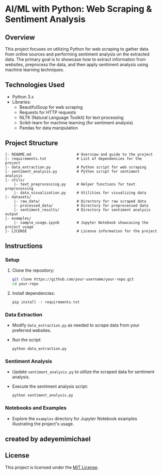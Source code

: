 

# AI/ML with Python: Web Scraping & Sentiment Analysis

## Overview

This project focuses on utilizing Python for web scraping to gather data from online sources and performing sentiment analysis on the extracted data. The primary goal is to showcase how to extract information from websites, preprocess the data, and then apply sentiment analysis using machine learning techniques.

## Technologies Used

- Python 3.x
- Libraries:
  - BeautifulSoup for web scraping
  - Requests for HTTP requests
  - NLTK (Natural Language Toolkit) for text processing
  - Scikit-learn for machine learning (for sentiment analysis)
  - Pandas for data manipulation

## Project Structure

```
|- README.md                     # Overview and guide to the project
|- requirements.txt              # List of dependencies for the project
|- data_extraction.py            # Python script for web scraping
|- sentiment_analysis.py         # Python script for sentiment analysis
|- utils/
    |- text_preprocessing.py     # Helper functions for text preprocessing
    |- data_visualization.py     # Utilities for visualizing data
|- datasets/
    |- raw_data/                 # Directory for raw scraped data
    |- processed_data/           # Directory for preprocessed data
    |- sentiment_results/        # Directory for sentiment analysis output
|- examples/
    |- sample_usage.ipynb        # Jupyter Notebook showcasing the project usage
|- LICENSE                       # License information for the project
```

## Instructions

### Setup

1. Clone the repository:

    ```bash
    git clone https://github.com/your-username/your-repo.git
    cd your-repo
    ```

2. Install dependencies:

    ```bash
    pip install -r requirements.txt
    ```

### Data Extraction

- Modify `data_extraction.py` as needed to scrape data from your preferred websites.
- Run the script:

    ```bash
    python data_extraction.py
    ```

### Sentiment Analysis

- Update `sentiment_analysis.py` to utilize the scraped data for sentiment analysis.
- Execute the sentiment analysis script:

    ```bash
    python sentiment_analysis.py
    ```

### Notebooks and Examples

- Explore the `examples` directory for Jupyter Notebook examples illustrating the project's usage.
## created by adeyemimichael
## License

This project is licensed under the [MIT License](https://opensource.org/licenses/MIT).
